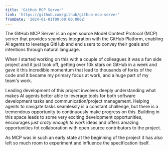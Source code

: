 ```yaml
---
title: 'GitHub MCP Server'
link: 'https://github.com/github/github-mcp-server'
fromDate: '2024-01-01T00:00:00.000Z'
---
```


The GitHub MCP Server is an open source Model Context Protocol (MCP) server that provides seamless integration with the GitHub Platform, enabling AI agents to leverage GitHub and end users to convey their goals and intentions through natural language.

When I started working on this with a couple of colleagues it was a fun side project and it just took off, getting over 10k stars on GitHub in a week and gave it this incredible momentum that lead to thousands of forks of the code and it became my primary focus at work, and a huge part of my team's work.

Leading development of this project involves deeply understanding what makes AI agents better able to leverage tools for both software development tasks and communication/project management. Helping agents to navigate tasks seamlessly is a constant challenge, but there is a tremendous opportunity to continuously make progress on this. Building in this space leads to some very exciting development opportunities, encourages *just crazy enough to work* ideas and offers amazing opportunities fot collaboration with open source contributors to the project.

As MCP was in such an early state at the beginning of the project it has also left so much room to experiment and influence the specification itself.
